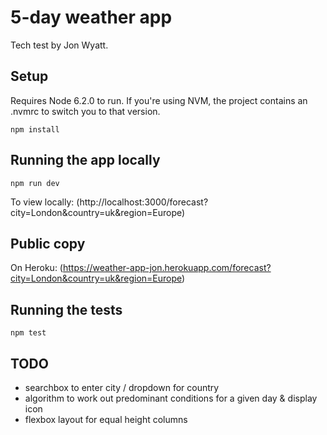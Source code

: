 # 5-day weather app

Tech test by Jon Wyatt.

## Setup
Requires Node 6.2.0 to run. If you're using NVM, the project contains an .nvmrc to switch you to that version.

```
npm install
```

## Running the app locally

```
npm run dev
```

To view locally: (http://localhost:3000/forecast?city=London&country=uk&region=Europe)

## Public copy

On Heroku: (https://weather-app-jon.herokuapp.com/forecast?city=London&country=uk&region=Europe)

## Running the tests

```
npm test
```

## TODO
- searchbox to enter city / dropdown for country
- algorithm to work out predominant conditions for a given day & display icon
- flexbox layout for equal height columns
